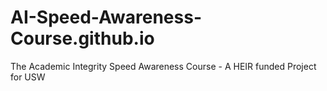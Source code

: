 # AI-Speed-Awareness-Course.github.io
The Academic Integrity Speed Awareness Course - A HEIR funded Project for USW

